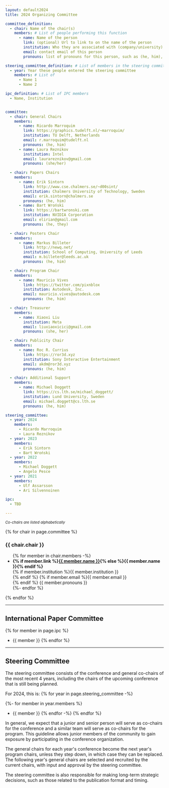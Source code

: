 ```yaml
---
layout: default2024
title: 2024 Organizing Committee

committee_definition:
  - chair: Name of the chair(s)
    members: # List of people performing this function
      - name: Name of the person
        link: (optional) Url to link to on the name of the person
        institution: Who they are associated with (company/university)
        email: contact email of this person
        pronouns: list of pronouns for this person, such as (he, him), (she, her), etc

steering_committee_definition: # List of members in the steering committee, by year
  - year: Year these people entered the steering committee
    members: # List of 
      - Name 1
      - Name 2

ipc_definition: # List of IPC members
  - Name, Institution


committee:
  - chair: General Chairs
    members:
      - name: Ricardo Marroquim
        link: https://graphics.tudelft.nl/~marroquim/
        institution: TU Delft, Netherlands
        email: r.marroquim@tudelft.nl
        pronouns: (he, him)
      - name: Laura Reznikov
        institution: Intel
        email: laurareznikov@gmail.com
        pronouns: (she/her)

  - chair: Papers Chairs
    members:
      - name: Erik Sintorn
        link: http://www.cse.chalmers.se/~d00sint/
        institution: Chalmers University of Technology, Sweden
        email: erik.sintorn@chalmers.se
        pronouns: (he, him)
      - name: Bart Wroński
        link: https://bartwronski.com
        institution: NVIDIA Corporation
        email: elirian@gmail.com
        pronouns: (he, they)

  - chair: Posters Chair
    members:
      - name: Markus Billeter
        link: http://newq.net/
        institution: School of Computing, University of Leeds
        email: m.billeter@leeds.ac.uk
        pronouns: (he, him)

  - chair: Program Chair
    members:
      - name: Mauricio Vives
        link: https://twitter.com/pixnblox
        institution: Autodesk, Inc.
        email: mauricio.vives@autodesk.com
        pronouns: (he, him)

  - chair: Treasurer
    members:
      - name: Xiaoxi Liu
        institution: Meta
        email: liuxiaoxicici@gmail.com
        pronouns: (she, her)

  - chair: Publicity Chair
    members:
      - name: Roc R. Currius
        link: https://ror3d.xyz
        institution: Sony Interactive Entertainment
        email: akdm@ror3d.xyz
        pronouns: (he, him)

  - chair: Additional Support
    members:
      - name: Michael Doggett
        link: https://cs.lth.se/michael_doggett/
        institution: Lund University, Sweden
        email: michael.doggett@cs.lth.se
        pronouns: (he, him)

steering_committee:
  - year: 2024
    members:
      - Ricardo Marroquim
      - Laura Reznikov
  - year: 2023
    members:
      - Erik Sintorn
      - Bart Wroński
  - year: 2022
    members:
      - Michael Doggett
      - Angelo Pesce
  - year: 2021
    members:
      - Ulf Assarsson
      - Ari Silvennoinen

ipc:
  - TBD

---
```


<small>*Co-chairs are listed alphabetically*</small>


{% for chair in page.committee %}

### {{ chair.chair }}
<ul class="unstyled expand">
  {% for member in chair.members -%}
  <li> 
		<b class="member-name">{% if member.link %}<a href="{{ member.link }}" target="_blank">{{ member.name }}</a>{% else %}{{ member.name }}{% endif %}</b><br>
		{% if member.institution %}{{ member.institution }}<br>{% endif %}
		{% if member.email %}{{ member.email }}<br>{% endif %}
		{{ member.pronouns }}
	</li>
  {%- endfor %}
</ul>
{% endfor %}

---

## International Paper Committee

{% for member in page.ipc %}
- {{ member }}
{% endfor %}


---

## Steering Committee

The steering committee consists of the conference and general
co-chairs of the most recent 4 years, including the chairs of the
upcoming conference that is still being planned.

For 2024, this is:
{% for year in page.steering_committee -%}
<!-- {{ year.year }} -->
{%- for member in year.members %}
- {{ member }}
{% endfor -%}
{% endfor %}

In general, we expect that a junior and senior person will serve as
co-chairs for the conference and a similar team will serve as co-chairs
for the program.  This guideline allows junior members of the community
to gain exposure by participating in the conference organization.

The general chairs for each year's conference become the next year's
program chairs, unless they step down, in which case they can be replaced.
The following year's general chairs are selected and recruited by the current
chairs, with input and approval by the steering committee.

The steering committee is also responsible for making long-term strategic
decisions, such as those related to the publication format and timing.

